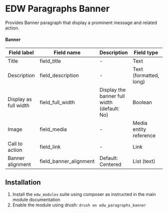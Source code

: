 EDW Paragraphs Banner
=============================================

Provides Banner paragraph that display a prominent message and related action.

#### Banner
| Field label           | Field name             | Description                                 | Field type             | Cardinality | Required | Translatable | Widget         |
|-----------------------|------------------------|---------------------------------------------|------------------------|-------------|----------|--------------|----------------|
| Title                 | field_title            | -                                           | Text                   | Single      | No       | Yes          | Text field     |
| Description           | field_description      | -                                           | Text (formatted, long) | Single      | Yes      | Yes          | Text area      |
| Display as full width | field_full_width       | Display the banner full width (default: No) | Boolean                | Single      | No       | No           | Checkbox       |
| Image                 | field_media            | -                                           | Media entity reference | Single      | Yes      | No           | Media library  |
| Call to action        | field_link             | -                                           | Link                   | Single      | No       | No           | Link           |
| Banner alignment      | field_banner_alignment | Default: Centered                           | List (text)            | Single      | No       | Yes          | Chosen/Similar |

## Installation

1. Install the `edw_modules` suite using composer as instructed in the main module documentation
2. Enable the module using drush: `drush en edw_paragraphs_banner`